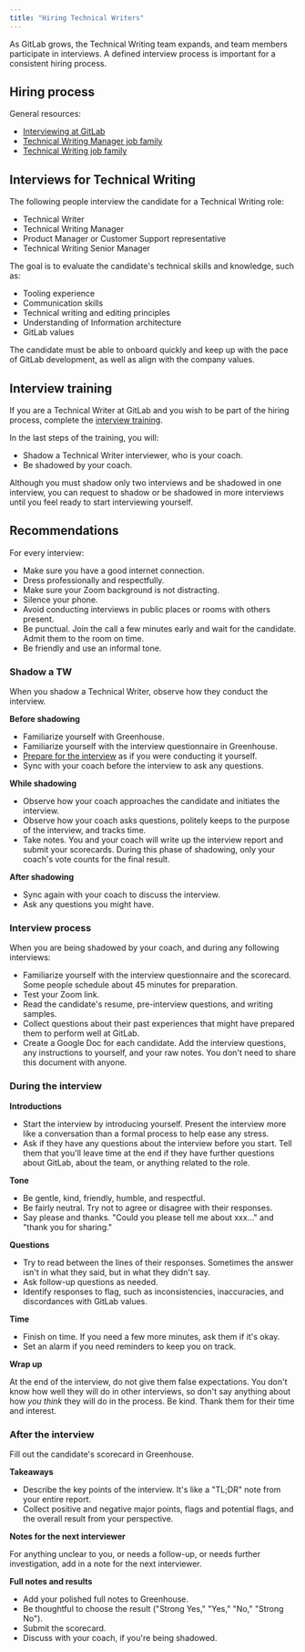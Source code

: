 ```yaml
---
title: "Hiring Technical Writers"
---
```


As GitLab grows, the Technical Writing team expands, and team members participate in interviews. A defined interview
process is important for a consistent hiring process.

## Hiring process

General resources:

- [Interviewing at GitLab](/handbook/hiring/interviewing/#conducting-a-gitlab-interview)
- [Technical Writing Manager job family](/job-families/product/technical-writing-manager/)
- [Technical Writing job family](/job-families/product/technical-writer/)

## Interviews for Technical Writing

The following people interview the candidate for a Technical Writing role:

- Technical Writer
- Technical Writing Manager
- Product Manager or Customer Support representative
- Technical Writing Senior Manager

The goal is to evaluate the candidate's technical skills and knowledge, such as:

- Tooling experience
- Communication skills
- Technical writing and editing principles
- Understanding of Information architecture
- GitLab values

The candidate must be able to onboard quickly and keep up with the pace of GitLab development, as well as align with the company values.

## Interview training

If you are a Technical Writer at GitLab and you wish to be part of the hiring process,
complete the [interview training](https://gitlab.com/gitlab-com/people-group/Training/-/blob/master/.gitlab/issue_templates/interview_training.md).

In the last steps of the training, you will:

- Shadow a Technical Writer interviewer, who is your coach.
- Be shadowed by your coach.

Although you must shadow only two interviews and be shadowed in one interview, you can request to shadow or be shadowed in more interviews until you feel ready to start interviewing yourself.

## Recommendations

For every interview:

- Make sure you have a good internet connection.
- Dress professionally and respectfully.
- Make sure your Zoom background is not distracting.
- Silence your phone.
- Avoid conducting interviews in public places or rooms with others present.
- Be punctual. Join the call a few minutes early and wait for the candidate. Admit them to the room on time.
- Be friendly and use an informal tone.

### Shadow a TW

When you shadow a Technical Writer, observe how they conduct the interview.

**Before shadowing**

- Familiarize yourself with Greenhouse.
- Familiarize yourself with the interview questionnaire in Greenhouse.
- [Prepare for the interview](#interview-process) as if you were conducting it yourself.
- Sync with your coach before the interview to ask any questions.

**While shadowing**

- Observe how your coach approaches the candidate and initiates the interview.
- Observe how your coach asks questions, politely keeps to the purpose of the interview, and tracks time.
- Take notes. You and your coach will write up the interview report and submit your scorecards. During this phase of shadowing, only your coach's vote counts for the final result.

**After shadowing**

- Sync again with your coach to discuss the interview.
- Ask any questions you might have.

### Interview process

When you are being shadowed by your coach, and during any following interviews:

- Familiarize yourself with the interview questionnaire and the scorecard. Some people schedule about 45 minutes for preparation.
- Test your Zoom link.
- Read the candidate's resume, pre-interview questions, and writing samples.
- Collect questions about their past experiences that might have prepared them to perform well at GitLab.
- Create a Google Doc for each candidate. Add the interview questions, any instructions to yourself, and your raw notes. You don't need to share this document with anyone.

### During the interview

**Introductions**

- Start the interview by introducing yourself. Present the interview more like a conversation than a formal process to help ease any stress.
- Ask if they have any questions about the interview before you start. Tell them that you'll leave time at the end if they have further questions about GitLab, about the team, or anything related to the role.

**Tone**

- Be gentle, kind, friendly, humble, and respectful.
- Be fairly neutral. Try not to agree or disagree with their responses.
- Say please and thanks. "Could you please tell me about xxx..." and "thank you for sharing."

**Questions**

- Try to read between the lines of their responses. Sometimes the answer isn't in what they said, but in what they didn't say.
- Ask follow-up questions as needed.
- Identify responses to flag, such as inconsistencies, inaccuracies, and discordances with GitLab values.

**Time**

- Finish on time. If you need a few more minutes, ask them if it's okay.
- Set an alarm if you need reminders to keep you on track.

**Wrap up**

At the end of the interview, do not give them false expectations.
You don't know how well they will do in other interviews, so don't say anything about how *you think* they will do in the process.
Be kind. Thank them for their time and interest.

### After the interview

Fill out the candidate's scorecard in Greenhouse.

**Takeaways**

- Describe the key points of the interview. It's like a "TL;DR" note from your entire report.
- Collect positive and negative major points, flags and potential flags, and the overall result from your perspective.

**Notes for the next interviewer**

For anything unclear to you, or needs a follow-up, or needs further investigation, add in a note for the next interviewer.

**Full notes and results**

- Add your polished full notes to Greenhouse.
- Be thoughtful to choose the result ("Strong Yes," "Yes," "No," "Strong No").
- Submit the scorecard.
- Discuss with your coach, if you're being shadowed.
